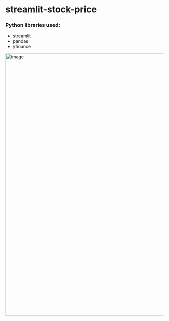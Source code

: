 # streamlit-stock-price

### Python libraries used: 
- streamlit
- pandas
- yfinance

<img width="834" alt="image" src="https://github.com/Ishanatri133/stocks-dashboard/assets/106100674/035fe422-27b4-468a-ba0e-9597ac63f9b8">
